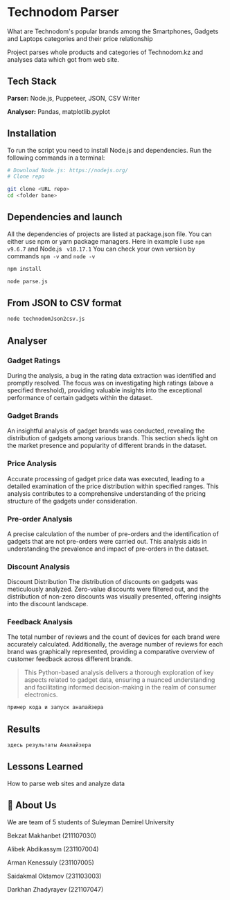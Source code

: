 
# Technodom Parser

What are Technodom's popular brands among the Smartphones, Gadgets and Laptops categories and their price relationship

Project parses whole products and categories of Technodom.kz and analyses data which got from web site.



## Tech Stack

**Parser:** Node.js, Puppeteer, JSON, CSV Writer

**Analyser:** Pandas, matplotlib.pyplot


## Installation



To run the script you need to install Node.js and dependencies. Run the following commands in a terminal:

```bash
# Download Node.js: https://nodejs.org/
# Clone repo

git clone <URL repo>
cd <folder bane>
```

## Dependencies and launch

All the dependencies of projects are listed at package.json file. You can either use npm or yarn package managers. Here in example I use ```npm v9.6.7``` and Node.js ``` v18.17.1```
You can check your own version by commands ```npm -v``` and ```node -v```

```bash
npm install

node parse.js
```

## From JSON to CSV format

```bash
node technodomJson2csv.js
```


## Analyser

### Gadget Ratings
During the analysis, a bug in the rating data extraction was identified and promptly resolved. The focus was on investigating high ratings (above a specified threshold), providing valuable insights into the exceptional performance of certain gadgets within the dataset.

### Gadget Brands
An insightful analysis of gadget brands was conducted, revealing the distribution of gadgets among various brands. This section sheds light on the market presence and popularity of different brands in the dataset.

### Price Analysis
Accurate processing of gadget price data was executed, leading to a detailed examination of the price distribution within specified ranges. This analysis contributes to a comprehensive understanding of the pricing structure of the gadgets under consideration.

### Pre-order Analysis
A precise calculation of the number of pre-orders and the identification of gadgets that are not pre-orders were carried out. This analysis aids in understanding the prevalence and impact of pre-orders in the dataset.

### Discount Analysis
Discount Distribution
The distribution of discounts on gadgets was meticulously analyzed. Zero-value discounts were filtered out, and the distribution of non-zero discounts was visually presented, offering insights into the discount landscape.

### Feedback Analysis
The total number of reviews and the count of devices for each brand were accurately calculated. Additionally, the average number of reviews for each brand was graphically represented, providing a comparative overview of customer feedback across different brands.

> This Python-based analysis delivers a thorough exploration of key aspects related to gadget data, ensuring a nuanced understanding and facilitating informed decision-making in the realm of consumer electronics.

```bash
пример кода и запуск аналайзера
```

## Results

```bash
здесь результаты Аналайзера
```
## Lessons Learned

How to parse web sites and analyze data


## 🚀 About Us
We are team of 5 students of Suleyman Demirel University

Bekzat Makhanbet (211107030)

Alibek Abdikassym (231107004) 

Arman Kenessuly (231107005) 

Saidakmal Oktamov (231103003)

Darkhan Zhadyrayev (221107047)



